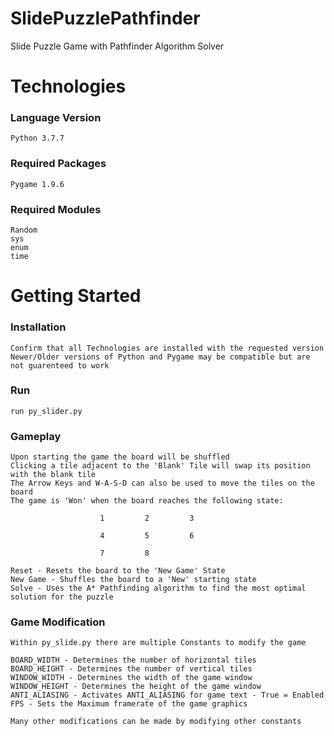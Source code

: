 # SlidePuzzlePathfinder
Slide Puzzle Game with Pathfinder Algorithm Solver

# Technologies
### Language Version
    Python 3.7.7
### Required Packages
    Pygame 1.9.6
### Required Modules 
    Random
    sys
    enum
    time
    
# Getting Started
### Installation
    Confirm that all Technologies are installed with the requested version
    Newer/Older versions of Python and Pygame may be compatible but are not guarenteed to work

### Run
    run py_slider.py
    
### Gameplay
    Upon starting the game the board will be shuffled
    Clicking a tile adjacent to the 'Blank' Tile will swap its position with the blank tile
    The Arrow Keys and W-A-S-D can also be used to move the tiles on the board
    The game is 'Won' when the board reaches the following state:
    
                        1         2         3
                        
                        4         5         6
                        
                        7         8        
                        
    Reset - Resets the board to the 'New Game' State
    New Game - Shuffles the board to a 'New' starting state
    Solve - Uses the A* Pathfinding algorithm to find the most optimal solution for the puzzle
    
### Game Modification
    Within py_slide.py there are multiple Constants to modify the game
    
    BOARD_WIDTH - Determines the number of horizontal tiles 
    BOARD_HEIGHT - Determines the number of vertical tiles
    WINDOW_WIDTH - Determines the width of the game window
    WINDOW_HEIGHT - Determines the height of the game window
    ANTI_ALIASING - Activates ANTI_ALIASING for game text - True = Enabled
    FPS - Sets the Maximum framerate of the game graphics
    
    Many other modifications can be made by modifying other constants 
    
    
    



